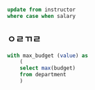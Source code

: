 ```sql

```

```sql
update from instructor
where case when salary
```



## ㅇㄹㄲㄹ
```sql
with max_budget (value) as
	(
	select max(budget)
	from department
	)
```

```sql

```